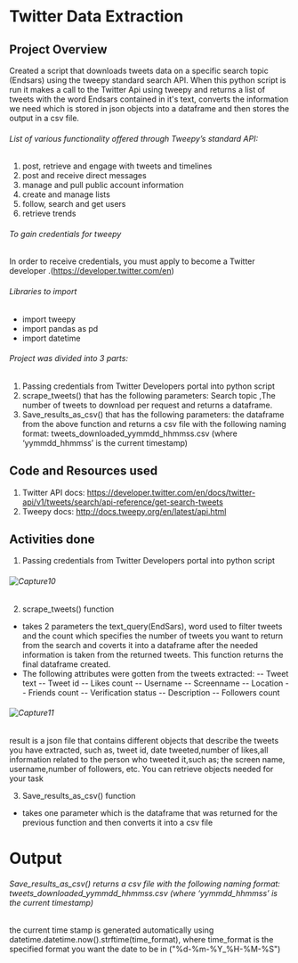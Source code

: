 # Twitter Data Extraction
## Project Overview
Created a script that downloads tweets data on a specific search topic (Endsars) using the tweepy standard search API. 
When this python script is run it makes a call to the Twitter Api using tweepy and returns a list of tweets with the word Endsars contained in it's text, converts the information we need which is stored in json objects into a dataframe and then stores the output in a csv file.

###### List of various functionality offered through Tweepy’s standard API:
1. post, retrieve and engage with tweets and timelines
2. post and receive direct messages 
3. manage and pull public account information
4. create and manage lists
5. follow, search and get users
6. retrieve trends

###### To gain credentials for tweepy
In order to receive credentials, you must apply to become a Twitter developer .(https://developer.twitter.com/en)
 
###### Libraries to import
- import tweepy
- import pandas as pd
- import datetime

###### Project was divided into 3 parts:
1. Passing credentials from Twitter Developers portal into python script
2. scrape_tweets() that has the following parameters: Search topic ,The number of tweets to download per request and returns a dataframe.
3. Save_results_as_csv() that has the following parameters: the dataframe from the above function and returns a csv file with the following naming format: tweets_downloaded_yymmdd_hhmmss.csv (where ‘yymmdd_hhmmss’ is the current 	timestamp) 

## Code and Resources used 
1. Twitter API docs: https://developer.twitter.com/en/docs/twitter-api/v1/tweets/search/api-reference/get-search-tweets 
2. Tweepy docs: http://docs.tweepy.org/en/latest/api.html 

## Activities done
1. Passing credentials from Twitter Developers portal into python script
###### ![Capture10](https://user-images.githubusercontent.com/65185008/120348665-3b500800-c2b2-11eb-90f1-7af256e500b0.PNG)

2. scrape_tweets() function
- takes 2 parameters the text_query(EndSars), word used to filter tweets and the count which specifies the number of tweets you want to return from the search and coverts it into a dataframe after the needed information is taken from the returned tweets. This function returns the final dataframe created.
- The following attributes were gotten from the tweets extracted: 
-- Tweet text 
-- Tweet id 
-- Likes count 
-- Username 
-- Screenname 
-- Location 
-- Friends count 
-- Verification status 
-- Description 
-- Followers count

###### ![Capture11](https://user-images.githubusercontent.com/65185008/120349480-009a9f80-c2b3-11eb-8335-622ef469e8bd.PNG)
result is a json file that contains different objects that describe the tweets you have extracted, such as, tweet id, date tweeted,number of likes,all information related to the person who tweeted it,such as; the screen name, username,number of followers, etc. You can retrieve objects needed for your task

3. Save_results_as_csv() function
- takes one parameter which is the dataframe that was returned for the previous function and then converts it into a csv file

# Output
###### Save_results_as_csv() returns a csv file with the following naming format: tweets_downloaded_yymmdd_hhmmss.csv (where ‘yymmdd_hhmmss’ is the current 	timestamp) 
the current time stamp is generated automatically using datetime.datetime.now().strftime(time_format), where time_format is the specified format you want the date to be in ("%d-%m-%Y_%H-%M-%S")





